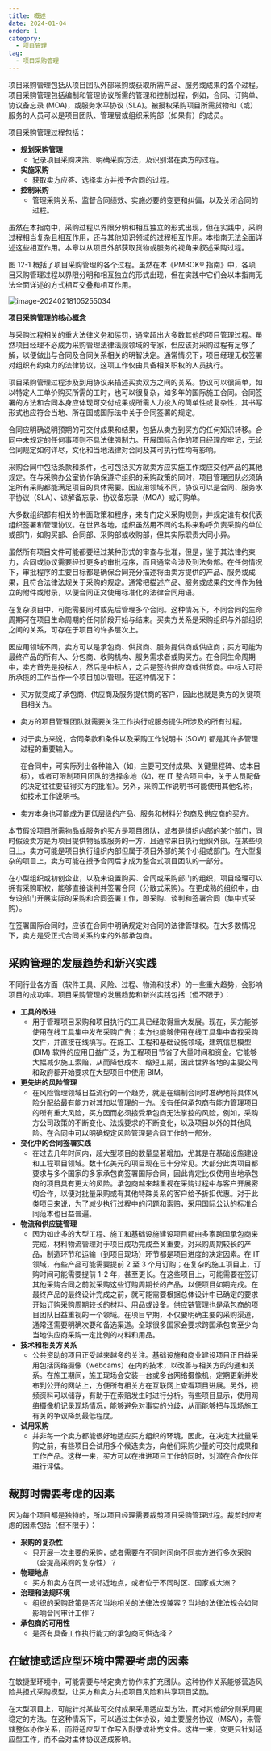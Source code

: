 ```yaml
---
title: 概述
date: 2024-01-04
order: 1
category:
  - 项目管理
tag:
  - 项目采购管理
---
```


项目采购管理包括从项目团队外部采购或获取所需产品、服务或成果的各个过程。项目采购管理包括编制和管理协议所需的管理和控制过程，例如，合同、订购单、协议备忘录 (MOA)，或服务水平协议 (SLA)。被授权采购项目所需货物和（或）服务的人员可以是项目团队、管理层或组织采购部（如果有）的成员。

项目采购管理过程包括：

* **规划采购管理** 
  * 记录项目采购决策、明确采购方法，及识别潜在卖方的过程。
* **实施采购** 
  * 获取卖方应答、选择卖方并授予合同的过程。
* **控制采购**
  * 管理采购关系、监督合同绩效、实施必要的变更和纠偏，以及关闭合同的过程。

虽然在本指南中，采购过程以界限分明和相互独立的形式出现，但在实践中，采购过程相当复杂且相互作用，还与其他知识领域的过程相互作用。本指南无法全面详述这些相互作用。本章以从项目外部获取货物或服务的视角来叙述采购过程。

图 12-1 概括了项目采购管理的各个过程。虽然在本《PMBOK® 指南》中，各项目采购管理过程以界限分明和相互独立的形式出现，但在实践中它们会以本指南无法全面详述的方式相互交叠和相互作用。

![image-20240218105255034](https://raw.githubusercontent.com/GodX-18/picBed/main/image-20240218105255034.png)

**项目采购管理的核心概念**

与采购过程相关的重大法律义务和惩罚，通常超出大多数其他的项目管理过程。虽然项目经理不必成为采购管理法律法规领域的专家，但应该对采购过程有足够了解，以便做出与合同及合同关系相关的明智决定。通常情况下，项目经理无权签署对组织有约束力的法律协议，这项工作仅由具备相关职权的人员执行。

项目采购管理过程涉及到用协议来描述买卖双方之间的关系。协议可以很简单，如以特定人工单价购买所需的工时，也可以很复杂，如多年的国际施工合同。合同签署的方法和合同本身应体现可交付成果或所需人力投入的简单性或复杂性，其书写形式也应符合当地、所在国或国际法中关于合同签署的规定。

合同应明确说明预期的可交付成果和结果，包括从卖方到买方的任何知识转移。合同中未规定的任何事项则不具法律强制力。开展国际合作的项目经理应牢记，无论合同规定如何详尽，文化和当地法律对合同及其可执行性均有影响。

采购合同中包括条款和条件，也可包括买方就卖方应实施工作或应交付产品的其他规定。在与采购办公室协作确保遵守组织的采购政策的同时，项目管理团队必须确定所有采购都能满足项目的具体需要。因应用领域不同，协议可以是合同、服务水平协议（SLA）、谅解备忘录、协议备忘录（MOA）或订购单。

大多数组织都有相关的书面政策和程序，来专门定义采购规则，并规定谁有权代表组织签署和管理协议。在世界各地，组织虽然用不同的名称来称呼负责采购的单位或部门，如购买部、合同部、采购部或收购部，但其实际职责大同小异。

虽然所有项目文件可能都要经过某种形式的审查与批准，但是，鉴于其法律约束力，合同或协议需要经过更多的审批程序，而且通常会涉及到法务部。在任何情况下，审批程序的主要目标都是确保合同充分描述将由卖方提供的产品、服务或成果，且符合法律法规关于采购的规定。通常把描述产品、服务或成果的文件作为独立的附件或附录，以便合同正文使用标准化的法律合同用语。

在复杂项目中，可能需要同时或先后管理多个合同。这种情况下，不同合同的生命周期可在项目生命周期的任何阶段开始与结束。买卖方关系是采购组织与外部组织之间的关系，可存在于项目的许多层次上。

因应用领域不同，卖方可以是承包商、供货商、服务提供商或供应商；买方可能为最终产品的所有人、分包商、收购机构、服务需求者或购买方。在合同生命周期中，卖方首先是投标人，然后是中标人，之后是签约供应商或供货商。中标人可将所承揽的工作当作一个项目加以管理。在这种情况下：

* 买方就变成了承包商、供应商及服务提供商的客户，因此也就是卖方的关键项目相关方。

* 卖方的项目管理团队就需要关注工作执行或服务提供所涉及的所有过程。

* 对于卖方来说，合同条款和条件以及采购工作说明书 (SOW) 都是其许多管理过程的重要输入。

  在合同中，可实际列出各种输入（如，主要可交付成果、关键里程碑、成本目标），或者可限制项目团队的选择余地（如，在 IT 整合项目中，关于人员配备的决定往往要征得买方的批准）。另外，采购工作说明书可能使用其他名称，如技术工作说明书。

* 卖方本身也可能成为更低层级的产品、服务和材料分包商及供应商的买方。

本节假设项目所需物品或服务的买方是项目团队，或者是组织内部的某个部门，同时假设卖方是为项目提供物品或服务的一方，且通常来自执行组织外部。在某些项目上，卖方可能是项目执行组织内部但属于项目外部的某个小组或部门。在大型复杂的项目上，卖方可能在授予合同后才成为整合式项目团队的一部分。

在小型组织或初创企业，以及未设置购买、合同或采购部门的组织，项目经理可以拥有采购职权，能够直接谈判并签署合同（分散式采购）。在更成熟的组织中，由专设部门开展实际的采购和合同签署工作，即采购、谈判和签署合同（集中式采购）。

在签署国际合同时，应该在合同中明确规定对合同的法律管辖权。在大多数情况下，卖方是受正式合同关系约束的外部承包商。

## 采购管理的发展趋势和新兴实践

不同行业各方面（软件工具、风险、过程、物流和技术）的一些重大趋势，会影响项目的成功率。项目采购管理的发展趋势和新兴实践包括（但不限于）： 

* **工具的改进**
  * 用于管理项目采购和项目执行的工具已经取得重大发展。现在，买方能够使用在线工具集中发布采购广告；卖方也能够使用在线工具集中查找采购文件，并直接在线填写。在施工、工程和基础设施领域，建筑信息模型 (BIM) 软件的应用日益广泛，为工程项目节省了大量时间和资金。它能够大幅减少施工索赔，从而降低成本、缩短工期，因此世界各地的主要公司和政府都开始要求在大型项目中使用 BIM。
* **更先进的风险管理**
  * 在风险管理领域日益流行的一个趋势，就是在编制合同时准确地将具体风险分配给最有能力对其加以管理的一方。没有任何承包商有能力管理项目的所有重大风险，买方因而必须接受承包商无法掌控的风险，例如，采购方公司政策的不断变化、法规要求的不断变化，以及项目以外的其他风险。在合同中可以明确规定风险管理是合同工作的一部分。
* **变化中的合同签署实践**
  * 在过去几年时间内，超大型项目的数量显著增加，尤其是在基础设施建设和工程项目领域。数十亿美元的项目现在已十分常见。大部分此类项目都要求与多个国家的多家承包商签署国际合同，因此肯定比仅使用当地承包商的项目具有更大的风险。承包商越来越重视在采购过程中与客户开展密切合作，以便对批量采购或有其他特殊关系的客户给予折扣优惠。对于此类项目来说，为了减少执行过程中的问题和索赔，采用国际公认的标准合同范本也日益普遍。
* **物流和供应链管理**
  * 因为如此多的大型工程、施工和基础设施建设项目都由多家跨国承包商来完成，材料物流管理对于项目成功完成至关重要。对采购周期较长的产品，制造环节和运输（到项目现场）环节都是项目进度的决定因素。在 IT 领域，有些产品可能需要提前 2 至 3 个月订购；在复杂的施工项目上，订购时间可能需要提前 1-2 年，甚至更长。在这些项目上，可能需要在签订其他采购合同之前就采购这些订购周期长的产品，以便项目如期完成。在最终产品的最终设计完成之前，就可能需要根据总体设计中已确定的要求开始订购采购周期较长的材料、用品或设备。供应链管理也是承包商的项目团队日益重视的一个领域。在项目早期，不仅要明确主要的采购渠道，通常还需要明确次要和备选渠道。全球很多国家会要求跨国承包商至少向当地供应商采购一定比例的材料和用品。
* **技术和相关方关系**
  * 公共资助的项目正受越来越多的关注。基础设施和商业建设项目正日益采用包括网络摄像（webcams）在内的技术，以改善与相关方的沟通和关系。在施工期间，施工现场会安装一台或多台网络摄像机，定期更新并发布到公开的网站上，方便所有相关方在互联网上查看项目进展。另外，视频资料可以储存，有助于在索赔发生时进行分析。有些项目显示，使用网络摄像机记录现场情况，能够避免对事实的分歧，从而能够把与现场施工有关的争议降到最低程度。
* **试用采购**
  * 并非每一个卖方都能很好地适应买方组织的环境，因此，在决定大批量采购之前，有些项目会试用多个候选卖方，向他们采购少量的可交付成果和工作产品。这样一来，买方可以在推进项目工作的同时，对潜在合作伙伴进行评估。

## 裁剪时需要考虑的因素

因为每个项目都是独特的，所以项目经理需要裁剪项目采购管理过程。裁剪时应考虑的因素包括（但不限于）： 

* **采购的复杂性**
  * 只开展一次主要的采购，或者需要在不同时间向不同卖方进行多次采购（会提高采购的复杂性）？
* **物理地点**
  * 买方和卖方在同一或邻近地点，或者位于不同时区、国家或大洲？
* **治理和法规环境**
  * 组织的采购政策是否和当地相关的法律法规兼容？当地的法律法规会如何影响合同审计工作？ 
* **承包商的可用性**
  * 是否有具备工作执行能力的承包商可供选择？

## 在敏捷或适应型环境中需要考虑的因素

在敏捷型环境中，可能需要与特定卖方协作来扩充团队。这种协作关系能够营造风险共担式采购模型，让买方和卖方共担项目风险和共享项目奖励。

在大型项目上，可能针对某些可交付成果采用适应型方法，而对其他部分则采用更稳定的方法。在这种情况下，可以通过主体协议，如主要服务协议（MSA），来管辖整体协作关系，而将适应型工作写入附录或补充文件。这样一来，变更只针对适应型工作，而不会对主体协议造成影响。
